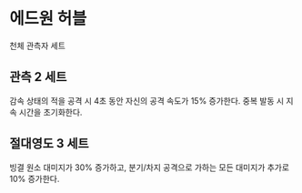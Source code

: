 # 에드원 허블

천체 관측자 세트

## 관측 2 세트

감속 상태의 적을 공격 시 4초 동안 자신의 공격 속도가 15% 증가한다. 중복 발동 시 지속 시간을 초기화한다.

## 절대영도 3 세트

빙결 원소 대미지가 30% 증가하고, 분기/차지 공격으로 가하는 모든 대미지가 추가로 10% 증가한다.
